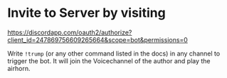 # Invite to Server by visiting  
https://discordapp.com/oauth2/authorize?client_id=247869756609265664&scope=bot&permissions=0

Write `!trump` (or any other command listed in the docs) in any channel to trigger the bot. It will join the Voicechannel of the author and play the airhorn.
